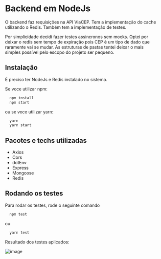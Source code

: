 # Backend em NodeJs

O backend faz requisições na API ViaCEP. Tem a
implementação do cache utilizando o Redis. Também
tem a implementação de testes.

Por simplicidade decidi fazer testes assincronos sem mocks.
Optei por deixar o redis sem tempo de expiração pois CEP é
um tipo de dado que raramente vai se mudar. As estruturas de
pastas tentei deixar o mais simples possível pelo escopo do projeto
ser pequeno.

## Instalação

É preciso ter NodeJs e Redis instalado
no sistema.

Se voce utilizar npm:

```bash
  npm install
  npm start
```

ou se voce utilizar yarn:

```bash
  yarn
  yarn start
```

## Pacotes e techs utilizadas

- Axios
- Cors
- dotEnv
- Express
- Mongoose
- Redis

## Rodando os testes

Para rodar os testes, rode o seguinte comando

```bash
  npm test
```

ou

```bash
  yarn test
```

Resultado dos testes aplicados:

![image](https://user-images.githubusercontent.com/86496233/194789447-96ab3c1f-13ef-4a9a-be97-3f6111e39d7e.png)
